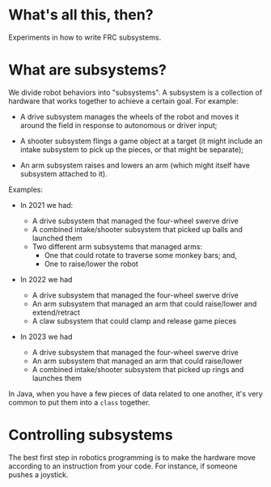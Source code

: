 # What's all this, then?

Experiments in how to write FRC subsystems.

# What are subsystems?

We divide robot behaviors into "subsystems". A subsystem is a collection of
hardware that works together to achieve a certain goal. For example:

* A drive subsystem manages the wheels of the robot and moves it around
the field in response to autonomous or driver input;

* A shooter subsystem flings a game object at a target (it might include
an intake subsystem to pick up the pieces, or that might be separate);

* An arm subsystem raises and lowers an arm (which might itself have
subsystem attached to it).

Examples:

* In 2021 we had:
  * A drive subsystem that managed the four-wheel swerve drive
  * A combined intake/shooter subsystem that picked up balls and launched them
  * Two different arm subsystems that managed arms:
    * One that could rotate to traverse some monkey bars; and,
    * One to raise/lower the robot

* In 2022 we had
  * A drive subsystem that managed the four-wheel swerve drive
  * An arm subsystem that managed an arm that could raise/lower and extend/retract
  * A claw subsystem that could clamp and release game pieces

* In 2023 we had
  * A drive subsystem that managed the four-wheel swerve drive
  * An arm subsystem that managed an arm that could raise/lower
  * A combined intake/shooter subsystem that picked up rings and launches them

In Java, when you have a few pieces of data related to one another, it's
very common to put them into a `class` together.

# Controlling subsystems

The best first step in robotics programming is to make the hardware move
according to an instruction from your code. For instance, if someone
pushes a joystick.
